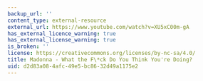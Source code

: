 ```yaml
---
backup_url: ''
content_type: external-resource
external_url: https://www.youtube.com/watch?v=XU5xC00m-gA
has_external_licence_warning: true
has_external_license_warning: true
is_broken: ''
license: https://creativecommons.org/licenses/by-nc-sa/4.0/
title: Madonna - What the F\*ck Do You Think You're Doing?
uid: d2d83a08-4afc-49e5-bc86-32d49a1175e2
---
```


